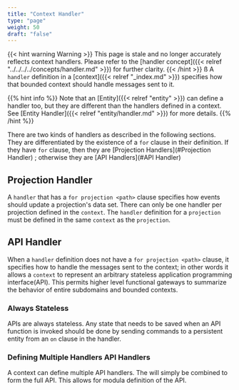 ```yaml
---
title: "Context Handler"
type: "page"
weight: 50
draft: "false"
---
```


{{< hint warning Warning >}}
This page is stale and no longer accurately reflects context handlers. Please
refer to the 
[handler concept]({{< relref "../../../../concepts/handler.md" >}}) 
for further clarity. 
{{< /hint >}}
ß
A `handler` definition in a [context]({{< relref "_index.md" >}}) specifies how 
that bounded context should handle messages sent to it. 

{{% hint info %}}
Note that an
[Entity]({{< relref "entity" >}}) can define a handler too, but they are 
different than the handlers defined in a context. See 
[Entity Handler]({{< relref "entity/handler.md" >}}) for more details.
{{% /hint %}}

There are two kinds of handlers as described in the following sections. They
are differentiated by the existence of a `for` clause in their definition. If
they have `for` clause, then they are [Projection Handlers](#Projection Handler)
; otherwise they are [API Handlers](#API Handler)

## Projection Handler

A `handler` that has a `for projection <path>` clause specifies how events 
should update a projection's data set. There can only be one handler per 
projection defined in the `context`. The `handler` definition for a `projection`
must be defined in the same `context` as the `projection`.

## API Handler

When a `handler` definition does not have a `for projection <path>` clause, it
specifies how to handle the messages sent to the context; in other words it
allows a `context` to represent an arbitrary stateless application programming
interface(API).  This permits higher level functional gateways to summarize 
the behavior of entire subdomains and bounded contexts.

### Always Stateless
APIs are always stateless.  Any state that needs to be saved when an
API function is invoked should be done by sending commands to a persistent
entity from an `on` clause in the handler. 

### Defining Multiple Handlers API Handlers

A context can define multiple API handlers. The will simply be combined to form
the full API. This allows for modula definition of the API. 
